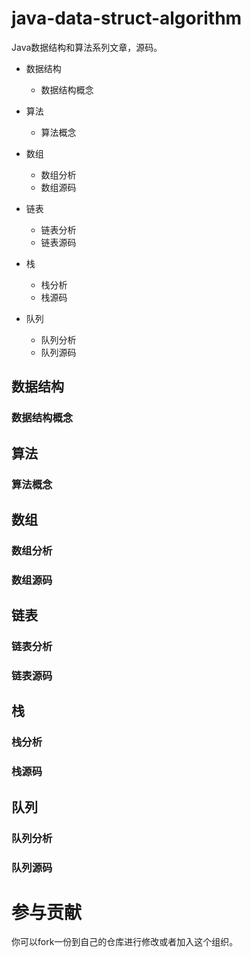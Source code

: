 # java-data-struct-algorithm

Java数据结构和算法系列文章，源码。

- 数据结构
	- 数据结构概念
- 算法
	- 算法概念

- 数组
	- 数组分析
	- 数组源码
- 链表
	- 链表分析
	- 链表源码
- 栈
	- 栈分析
	- 栈源码
- 队列
	- 队列分析
	- 队列源码

## 数据结构

### 数据结构概念

## 算法

### 算法概念

## 数组

### 数组分析

### 数组源码

## 链表

### 链表分析

### 链表源码

## 栈

### 栈分析

### 栈源码

## 队列

### 队列分析

### 队列源码

# 参与贡献

你可以fork一份到自己的仓库进行修改或者加入这个组织。
